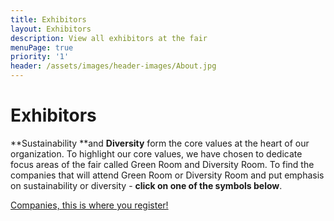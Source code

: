 ```yaml
---
title: Exhibitors
layout: Exhibitors
description: View all exhibitors at the fair
menuPage: true
priority: '1'
header: /assets/images/header-images/About.jpg
---
```

# Exhibitors

**Sustainability **and **Diversity** form the core values at the heart of our organization. To highlight our core values, we have chosen to dedicate focus areas of the fair called Green Room and Diversity Room. To find the companies that will attend Green Room or Diversity Room and put emphasis on sustainability or diversity - **click on one of the symbols below**.

[Companies, this is where you register!](https://ais.armada.nu/register/)
